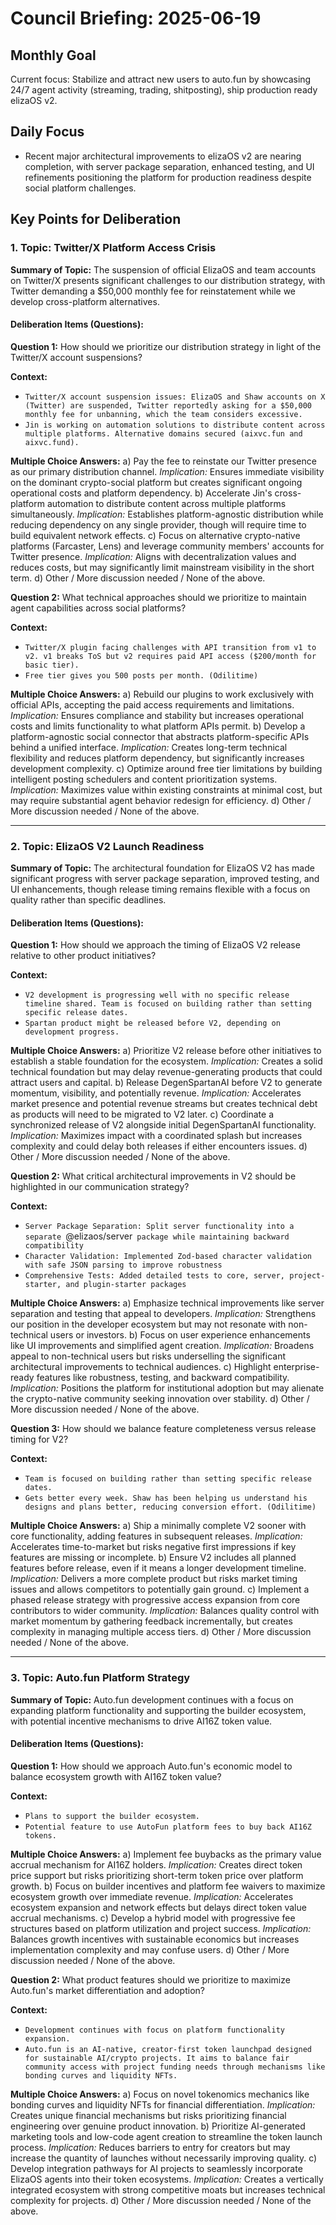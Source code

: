 # Council Briefing: 2025-06-19

## Monthly Goal

Current focus: Stabilize and attract new users to auto.fun by showcasing 24/7 agent activity (streaming, trading, shitposting), ship production ready elizaOS v2.

## Daily Focus

- Recent major architectural improvements to elizaOS v2 are nearing completion, with server package separation, enhanced testing, and UI refinements positioning the platform for production readiness despite social platform challenges.

## Key Points for Deliberation

### 1. Topic: Twitter/X Platform Access Crisis

**Summary of Topic:** The suspension of official ElizaOS and team accounts on Twitter/X presents significant challenges to our distribution strategy, with Twitter demanding a $50,000 monthly fee for reinstatement while we develop cross-platform alternatives.

#### Deliberation Items (Questions):

**Question 1:** How should we prioritize our distribution strategy in light of the Twitter/X account suspensions?

  **Context:**
  - `Twitter/X account suspension issues: ElizaOS and Shaw accounts on X (Twitter) are suspended, Twitter reportedly asking for a $50,000 monthly fee for unbanning, which the team considers excessive.`
  - `Jin is working on automation solutions to distribute content across multiple platforms. Alternative domains secured (aixvc.fun and aixvc.fund).`

  **Multiple Choice Answers:**
    a) Pay the fee to reinstate our Twitter presence as our primary distribution channel.
        *Implication:* Ensures immediate visibility on the dominant crypto-social platform but creates significant ongoing operational costs and platform dependency.
    b) Accelerate Jin's cross-platform automation to distribute content across multiple platforms simultaneously.
        *Implication:* Establishes platform-agnostic distribution while reducing dependency on any single provider, though will require time to build equivalent network effects.
    c) Focus on alternative crypto-native platforms (Farcaster, Lens) and leverage community members' accounts for Twitter presence.
        *Implication:* Aligns with decentralization values and reduces costs, but may significantly limit mainstream visibility in the short term.
    d) Other / More discussion needed / None of the above.

**Question 2:** What technical approaches should we prioritize to maintain agent capabilities across social platforms?

  **Context:**
  - `Twitter/X plugin facing challenges with API transition from v1 to v2. v1 breaks ToS but v2 requires paid API access ($200/month for basic tier).`
  - `Free tier gives you 500 posts per month. (Odilitime)`

  **Multiple Choice Answers:**
    a) Rebuild our plugins to work exclusively with official APIs, accepting the paid access requirements and limitations.
        *Implication:* Ensures compliance and stability but increases operational costs and limits functionality to what platform APIs permit.
    b) Develop a platform-agnostic social connector that abstracts platform-specific APIs behind a unified interface.
        *Implication:* Creates long-term technical flexibility and reduces platform dependency, but significantly increases development complexity.
    c) Optimize around free tier limitations by building intelligent posting schedulers and content prioritization systems.
        *Implication:* Maximizes value within existing constraints at minimal cost, but may require substantial agent behavior redesign for efficiency.
    d) Other / More discussion needed / None of the above.

---


### 2. Topic: ElizaOS V2 Launch Readiness

**Summary of Topic:** The architectural foundation for ElizaOS V2 has made significant progress with server package separation, improved testing, and UI enhancements, though release timing remains flexible with a focus on quality rather than specific deadlines.

#### Deliberation Items (Questions):

**Question 1:** How should we approach the timing of ElizaOS V2 release relative to other product initiatives?

  **Context:**
  - `V2 development is progressing well with no specific release timeline shared. Team is focused on building rather than setting specific release dates.`
  - `Spartan product might be released before V2, depending on development progress.`

  **Multiple Choice Answers:**
    a) Prioritize V2 release before other initiatives to establish a stable foundation for the ecosystem.
        *Implication:* Creates a solid technical foundation but may delay revenue-generating products that could attract users and capital.
    b) Release DegenSpartanAI before V2 to generate momentum, visibility, and potentially revenue.
        *Implication:* Accelerates market presence and potential revenue streams but creates technical debt as products will need to be migrated to V2 later.
    c) Coordinate a synchronized release of V2 alongside initial DegenSpartanAI functionality.
        *Implication:* Maximizes impact with a coordinated splash but increases complexity and could delay both releases if either encounters issues.
    d) Other / More discussion needed / None of the above.

**Question 2:** What critical architectural improvements in V2 should be highlighted in our communication strategy?

  **Context:**
  - `Server Package Separation: Split server functionality into a separate `@elizaos/server` package while maintaining backward compatibility`
  - `Character Validation: Implemented Zod-based character validation with safe JSON parsing to improve robustness`
  - `Comprehensive Tests: Added detailed tests to core, server, project-starter, and plugin-starter packages`

  **Multiple Choice Answers:**
    a) Emphasize technical improvements like server separation and testing that appeal to developers.
        *Implication:* Strengthens our position in the developer ecosystem but may not resonate with non-technical users or investors.
    b) Focus on user experience enhancements like UI improvements and simplified agent creation.
        *Implication:* Broadens appeal to non-technical users but risks underselling the significant architectural improvements to technical audiences.
    c) Highlight enterprise-ready features like robustness, testing, and backward compatibility.
        *Implication:* Positions the platform for institutional adoption but may alienate the crypto-native community seeking innovation over stability.
    d) Other / More discussion needed / None of the above.

**Question 3:** How should we balance feature completeness versus release timing for V2?

  **Context:**
  - `Team is focused on building rather than setting specific release dates.`
  - `Gets better every week. Shaw has been helping us understand his designs and plans better, reducing conversion effort. (Odilitime)`

  **Multiple Choice Answers:**
    a) Ship a minimally complete V2 sooner with core functionality, adding features in subsequent releases.
        *Implication:* Accelerates time-to-market but risks negative first impressions if key features are missing or incomplete.
    b) Ensure V2 includes all planned features before release, even if it means a longer development timeline.
        *Implication:* Delivers a more complete product but risks market timing issues and allows competitors to potentially gain ground.
    c) Implement a phased release strategy with progressive access expansion from core contributors to wider community.
        *Implication:* Balances quality control with market momentum by gathering feedback incrementally, but creates complexity in managing multiple access tiers.
    d) Other / More discussion needed / None of the above.

---


### 3. Topic: Auto.fun Platform Strategy

**Summary of Topic:** Auto.fun development continues with a focus on expanding platform functionality and supporting the builder ecosystem, with potential incentive mechanisms to drive AI16Z token value.

#### Deliberation Items (Questions):

**Question 1:** How should we approach Auto.fun's economic model to balance ecosystem growth with AI16Z token value?

  **Context:**
  - `Plans to support the builder ecosystem.`
  - `Potential feature to use AutoFun platform fees to buy back AI16Z tokens.`

  **Multiple Choice Answers:**
    a) Implement fee buybacks as the primary value accrual mechanism for AI16Z holders.
        *Implication:* Creates direct token price support but risks prioritizing short-term token price over platform growth.
    b) Focus on builder incentives and platform fee waivers to maximize ecosystem growth over immediate revenue.
        *Implication:* Accelerates ecosystem expansion and network effects but delays direct token value accrual mechanisms.
    c) Develop a hybrid model with progressive fee structures based on platform utilization and project success.
        *Implication:* Balances growth incentives with sustainable economics but increases implementation complexity and may confuse users.
    d) Other / More discussion needed / None of the above.

**Question 2:** What product features should we prioritize to maximize Auto.fun's market differentiation and adoption?

  **Context:**
  - `Development continues with focus on platform functionality expansion.`
  - `Auto.fun is an AI-native, creator-first token launchpad designed for sustainable AI/crypto projects. It aims to balance fair community access with project funding needs through mechanisms like bonding curves and liquidity NFTs.`

  **Multiple Choice Answers:**
    a) Focus on novel tokenomics mechanics like bonding curves and liquidity NFTs for financial differentiation.
        *Implication:* Creates unique financial mechanisms but risks prioritizing financial engineering over genuine product innovation.
    b) Prioritize AI-generated marketing tools and low-code agent creation to streamline the token launch process.
        *Implication:* Reduces barriers to entry for creators but may increase the quantity of launches without necessarily improving quality.
    c) Develop integration pathways for AI projects to seamlessly incorporate ElizaOS agents into their token ecosystems.
        *Implication:* Creates a vertically integrated ecosystem with strong competitive moats but increases technical complexity for projects.
    d) Other / More discussion needed / None of the above.